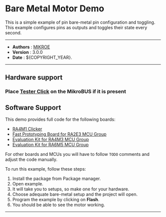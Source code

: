 # Bare Metal Motor Demo

This is a simple example of pin bare-metal pin configuration and toggling. This example configures pins as outputs
and toggles their state every second.

---

- **Authors**     : [MIKROE](https://github.com/MikroElektronika)
- **Version**     : 3.0.0
- **Date**        : ${COPYRIGHT_YEAR}.

---

## Hardware support

### Place [Tester Click](https://www.mikroe.com/tester-click?srsltid=AfmBOoq6biSjTrCJXIGcEsO4PI23WyMEKc--3krjfm_Jsz-s_Zp7Mt6g) on the MikroBUS if it is present

## Software Support

This demo provides full code for the following boards:
   - [RA4M1 Clicker](https://www.mikroe.com/ra4m1-clicker?srsltid=AfmBOorwH7gUaApWiWyyXVQRQNEHzeMCsVPUxxFcD2GihE-hPBD5dmTt)
   - [Fast Prototyping Board for RA2E3 MCU Group](https://www.renesas.com/en/design-resources/boards-kits/fpb-ra2e3)
   - [Evaluation Kit for RA4M3 MCU Group](https://www.renesas.com/en/design-resources/boards-kits/ek-ra4m3)
   - [Evaluation Kit for RA6M5 MCU Group](https://www.renesas.com/en/design-resources/boards-kits/ek-ra6m5)

For other boards and MCUs you will have to follow `TODO` comments and adjust the code manually.

To run this example, follow these steps:

1. Install the package from Package manager.
2. Open example.
3. It will take you to setups, so make one for your hardware.
4. Choose adequate bare-metal setup and the project will open.
5. Program the example by clicking on **Flash**.
6. You should be able to see the motor working.

---
